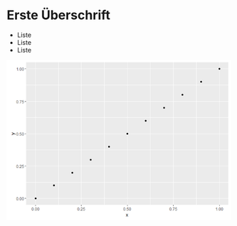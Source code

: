 Erste Überschrift
=================

-   Liste
-   Liste
-   Liste

![](README_files/figure-markdown_strict/mytest-1.png)
